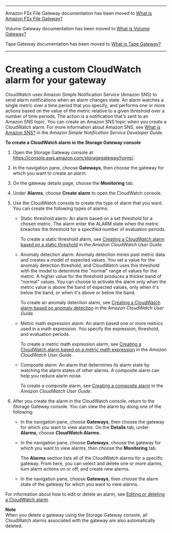 --------

Amazon FSx File Gateway documentation has been moved to [What is Amazon FSx File Gateway?](https://docs.aws.amazon.com/filegateway/latest/filefsxw/WhatIsStorageGateway.html)

Volume Gateway documentation has been moved to [What is Volume Gateway?](https://docs.aws.amazon.com/storagegateway/latest/vgw/WhatIsStorageGateway.html)

Tape Gateway documentation has been moved to [What is Tape Gateway?](https://docs.aws.amazon.com/storagegateway/latest/tgw/WhatIsStorageGateway.html)

--------

# Creating a custom CloudWatch alarm for your gateway<a name="cloudwatch-alarms-create-alarm"></a>

CloudWatch uses Amazon Simple Notification Service \(Amazon SNS\) to send alarm notifications when an alarm changes state\. An alarm watches a single metric over a time period that you specify, and performs one or more actions based on the value of the metric relative to a given threshold over a number of time periods\. The action is a notification that's sent to an Amazon SNS topic\. You can create an Amazon SNS topic when you create a CloudWatch alarm\. For more information about Amazon SNS, see [What is Amazon SNS?](https://docs.aws.amazon.com/sns/latest/dg/welcome.html) in the *Amazon Simple Notification Service Developer Guide*\.

**To create a CloudWatch alarm in the Storage Gateway console**

1. Open the Storage Gateway console at [https://console\.aws\.amazon\.com/storagegateway/home/](https://console.aws.amazon.com/storagegateway/home/)\.

1. In the navigation pane, choose **Gateways**, then choose the gateway for which you want to create an alarm\.

1. On the gateway details page, choose the **Monitoring** tab\.

1. Under **Alarms**, choose **Create alarm** to open the CloudWatch console\.

1. Use the CloudWatch console to create the type of alarm that you want\. You can create the following types of alarms:
   + Static threshold alarm: An alarm based on a set threshold for a chosen metric\. The alarm enter the ALARM state when the metric breaches the threshold for a specified number of evaluation periods\.

     To create a static threshold alarm, see [Creating a CloudWatch alarm based on a static threshold](https://docs.aws.amazon.com/AmazonCloudWatch/latest/monitoring/ConsoleAlarms.html) in the *Amazon CloudWatch User Guide*\.
   + Anomaly detection alarm: Anomaly detection mines past metric data and creates a model of expected values\. You set a value for the anomaly detection threshold, and CloudWatch uses this threshold with the model to determine the "normal" range of values for the metric\. A higher value for the threshold produces a thicker band of "normal" values\. You can choose to activate the alarm only when the metric value is above the band of expected values, only when it's below the band, or when it's above or below the band\.

     To create an anomaly detection alarm, see [Creating a CloudWatch alarm based on anomaly detection](https://docs.aws.amazon.com/AmazonCloudWatch/latest/monitoring/Create_Anomaly_Detection_Alarm.html) in the *Amazon CloudWatch User Guide*\.
   + Metric math expression alarm: An alarm based one or more metrics used in a math expression\. You specify the expression, threshold, and evaluation periods\.

     To create a metric math expression alarm, see [Creating a CloudWatch alarm based on a metric math expression](https://docs.aws.amazon.com/AmazonCloudWatch/latest/monitoring/Create-alarm-on-metric-math-expression.html) in the *Amazon CloudWatch User Guide*\.
   + Composite alarm: An alarm that determines its alarm state by watching the alarm states of other alarms\. A composite alarm can help you reduce alarm noise\.

     To create a composite alarm, see [Creating a composite alarm](https://docs.aws.amazon.com/AmazonCloudWatch/latest/monitoring/Create_Composite_Alarm.html) in the *Amazon CloudWatch User Guide*\.

1. After you create the alarm in the CloudWatch console, return to the Storage Gateway console\. You can view the alarm by doing one of the following:
   + In the navigation pane, choose **Gateways**, then choose the gateway for which you want to view alarms\. On the **Details** tab, under **Alarms**, choose **CloudWatch Alarms**\.
   + In the navigation pane, choose **Gateways**, choose the gateway for which you want to view alarms, then choose the **Monitoring** tab\.

     The **Alarms** section lists all of the CloudWatch alarms for a specific gateway\. From here, you can select and delete one or more alarms, turn alarm actions on or off, and create new alarms\.
   + In the navigation pane, choose **Gateways**, then choose the alarm state of the gateway for which you want to view alarms\.

For information about how to edit or delete an alarm, see [Editing or deleting a CloudWatch alarm](https://docs.aws.amazon.com/AmazonCloudWatch/latest/monitoring/Edit-CloudWatch-Alarm.html)\.

**Note**  
When you delete a gateway using the Storage Gateway console, all CloudWatch alarms associated with the gateway are also automatically deleted\.